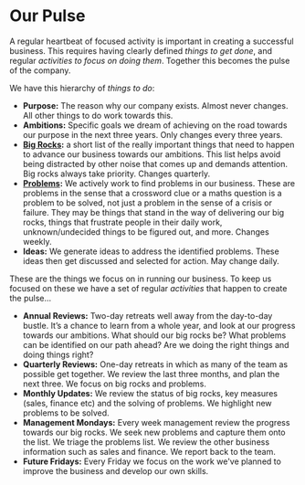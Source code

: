 # Our Pulse

A regular heartbeat of focused activity is important in creating a successful business. This requires having clearly defined _things to get done_, and regular _activities to focus on doing them_. Together this becomes the pulse of the company.

We have this hierarchy of _things to do_:

* **Purpose:** The reason why our company exists. Almost never changes. All other things to do work towards this.
* **Ambitions:** Specific goals we dream of achieving on the road towards our purpose in the next three years. Only changes every three years.
* **[Big Rocks](/business_operation_recipe/pulse/big-rocks.md):** a short list of the really important things that need to happen to advance our business towards our ambitions. This list helps avoid being distracted by other noise that comes up and demands attention. Big rocks always take priority. Changes quarterly.
* **[Problems](/business_operation_recipe/pulse/problems.md):** We actively work to find problems in our business. These are problems in the sense that a crossword clue or a maths question is a problem to be solved, not just a problem in the sense of a crisis or failure. They may be things that stand in the way of delivering our big rocks, things that frustrate people in their daily work, unknown\/undecided things to be figured out, and more. Changes weekly.
* **Ideas:** We generate ideas to address the identified problems. These ideas then get discussed and selected for action. May change daily.

These are the things we focus on in running our business. To keep us focused on these we have a set of regular _activities_ that happen to create the pulse…

* **Annual Reviews:** Two-day retreats well away from the day-to-day bustle. It’s a chance to learn from a whole year, and look at our progress towards our ambitions. What should our big rocks be? What problems can be identified on our path ahead? Are we doing the right things and doing things right?
* **Quarterly Reviews:** One-day retreats in which as many of the team as possible get together. We review the last three months, and plan the next three. We focus on big rocks and problems.
* **Monthly Updates:** We review the status of big rocks, key measures \(sales, finance etc\) and the solving of problems. We highlight new problems to be solved.
* **Management Mondays:** Every week management review the progress towards our big rocks. We seek new problems and capture them onto the list. We triage the problems list. We review the other business information such as sales and finance. We report back to the team.
* **Future Fridays:** Every Friday we focus on the work we've planned to improve the business and develop our own skills.
